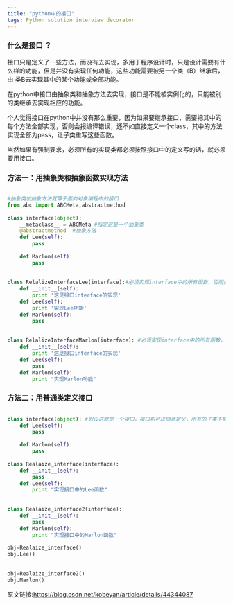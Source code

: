 ```yaml
---
title: "python中的接口"
tags: Python solution interview decorator
---
```


### 什么是接口 ？
接口只是定义了一些方法，而没有去实现，多用于程序设计时，只是设计需要有什么样的功能，但是并没有实现任何功能，这些功能需要被另一个类（B）继承后，由 类B去实现其中的某个功能或全部功能。

在python中接口由抽象类和抽象方法去实现，接口是不能被实例化的，只能被别的类继承去实现相应的功能。

个人觉得接口在python中并没有那么重要，因为如果要继承接口，需要把其中的每个方法全部实现，否则会报编译错误，还不如直接定义一个class，其中的方法实现全部为pass，让子类重写这些函数。



当然如果有强制要求，必须所有的实现类都必须按照接口中的定义写的话，就必须要用接口。


### 方法一：用抽象类和抽象函数实现方法

```python

#抽象类加抽象方法就等于面向对象编程中的接口
from abc import ABCMeta,abstractmethod
 
class interface(object):
    __metaclass__ = ABCMeta #指定这是一个抽象类
    @abstractmethod  #抽象方法
    def Lee(self):
        pass
    
    def Marlon(self):
        pass
 
 
class RelalizeInterfaceLee(interface):#必须实现interface中的所有函数，否则会编译错误
    def __init__(self):    
        print '这是接口interface的实现'
    def Lee(self):
        print '实现Lee功能'        
    def Marlon(self):
        pass   
 
 
class RelalizeInterfaceMarlon(interface): #必须实现interface中的所有函数，否则会编译错误
    def __init__(self):    
        print '这是接口interface的实现'
    def Lee(self):
        pass      
    def Marlon(self):
        print "实现Marlon功能"
```

### 方法二：用普通类定义接口

```python

class interface(object): #假设这就是一个接口，接口名可以随意定义，所有的子类不需要实现在这个类中的函数
    def Lee(self):
        pass
    
    def Marlon(self):
        pass
 
class Realaize_interface(interface):
    def __init__(self):
        pass
    def Lee(self):
        print "实现接口中的Lee函数"
        
        
class Realaize_interface2(interface):
    def __init__(self):
        pass
    def Marlon(self):
        print "实现接口中的Marlon函数"
     
obj=Realaize_interface()
obj.Lee()
 
 
obj=Realaize_interface2()
obj.Marlon()
```

原文链接:https://blog.csdn.net/kobeyan/article/details/44344087